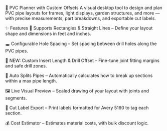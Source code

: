 🎄 PVC Planner with Custom Offsets
A visual desktop tool to design and plan PVC pipe layouts for frames, light displays, garden structures, and more — with precise measurements, part breakdowns, and exportable cut labels.

✨ Features
📏 Supports Rectangles & Straight Lines – Define your layout shape and dimensions in feet and inches.

🕳 Configurable Hole Spacing – Set spacing between drill holes along the PVC pipes.

🔧 NEW: Custom Insert Length & Drill Offset – Fine-tune joint fitting margins and safe drill zones.

🧠 Auto Splits Pipes – Automatically calculates how to break up sections within a max pipe length.

🖼️ Live Visual Preview – Scaled drawing of your layout with joints and segments.

🧾 Cut Label Export – Print labels formatted for Avery 5160 to tag each section.

💰 Cost Estimator – Estimates material costs, with bulk discount logic.
